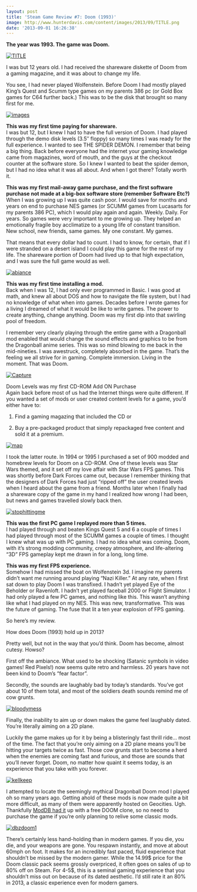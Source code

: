 ```yaml
---
layout: post
title: 'Steam Game Review #7: Doom (1993)'
image: http://www.hunterdavis.com/content/images/2013/09/TITLE.png
date: '2013-09-01 16:26:38'
---
```



**The year was 1993. The game was Doom.**

[![TITLE](http://www.hunterdavis.com/content/images/2013/09/TITLE-300x198.png)](http://www.hunterdavis.com/content/images/2013/09/TITLE.png)

I was but 12 years old. I had received the shareware diskette of Doom from a gaming magazine, and it was about to change my life.

You see, I had never played Wolfenstein. Before Doom I had mostly played King’s Quest and Scumm type games on my parents 386 pc (or Gold Box games for C64 further back.) This was to be the disk that brought so many first for me.

[![images](http://www.hunterdavis.com/content/images/2013/09/images.jpg)](http://www.hunterdavis.com/content/images/2013/09/images.jpg)

**This was my first time paying for shareware.**  
 I was but 12, but I knew I had to have the full version of Doom. I had played through the demo disk levels (3.5″ floppy) so many times I was ready for the full experience. I wanted to see THE SPIDER DEMON. I remember that being a big thing. Back before everyone had the internet your gaming knowledge came from magazines, word of mouth, and the guys at the checkout counter at the software store. So I knew I wanted to beat the spider demon, but I had no idea what it was all about. And when I got there? Totally worth it.

**This was my first mail-away game purchase, and the first software purchase not made at a big-box software store (remember Software Etc?)**  
 When I was growing up I was quite cash poor. I would save for months and years on end to purchase NES games (or SCUMM games from Lucasarts for my parents 386 PC), which I would play again and again. Weekly. Daily. For years. So games were very important to me growing up. They helped an emotionally fragile boy acclimatize to a young life of constant transition. New school, new friends, same games. My one constant. My games.

That means that every dollar had to count. I had to know, for certain, that if I were stranded on a desert island I could play this game for the rest of my life. The shareware portion of Doom had lived up to that high expectation, and I was sure the full game would as well.

[![abiance](http://www.hunterdavis.com/content/images/2013/09/abiance-300x221.png)](http://www.hunterdavis.com/content/images/2013/09/abiance.png)

**This was my first time installing a mod.**  
 Back when I was 12, I had only ever programmed in Basic. I was good at math, and knew all about DOS and how to navigate the file system, but I had no knowledge of what when into games. Decades before I wrote games for a living I dreamed of what it would be like to write games. The power to create anything, change anything. Doom was my first dip into that swirling pool of freedom.

I remember very clearly playing through the entire game with a Dragonball mod enabled that would change the sound effects and graphics to be from the Dragonball anime series. This was so mind blowing to me back in the mid-nineties. I was awestruck, completely absorbed in the game. That’s the feeling we all strive for in gaming. Complete immersion. Living in the moment. That was Doom.

[![Capture](http://www.hunterdavis.com/content/images/2013/09/Capture-300x245.png)](http://www.hunterdavis.com/content/images/2013/09/Capture.png)

Doom Levels was my first CD-ROM Add ON Purchase  
 Again back before most of us had the Internet things were quite different. If you wanted a set of mods or user created content levels for a game, you’d either have to:

1. Find a gaming magazing that included the CD
or

3. Buy a pre-packaged product that simply repackaged free content and sold it at a premium.

[![map](http://www.hunterdavis.com/content/images/2013/09/map-300x223.png)](http://www.hunterdavis.com/content/images/2013/09/map.png)

I took the latter route. In 1994 or 1995 I purchased a set of 900 modded and homebrew levels for Doom on a CD-ROM. One of these levels was Star Wars themed, and it set off my love affair with Star Wars FPS games. This was shortly before Dark Forces came out, because I remember thinking that the designers of Dark Forces had just “ripped off” the user created levels when I heard about the game from a friend. Months later when I finally had a shareware copy of the game in my hand I realized how wrong I had been, but news and games travelled slowly back then.

[![stophittingme](http://www.hunterdavis.com/content/images/2013/09/stophittingme-300x222.png)](http://www.hunterdavis.com/content/images/2013/09/stophittingme.png)

**This was the first PC game I replayed more than 5 times.**  
 I had played through and beaten Kings Quest 5 and 6 a couple of times I had played through most of the SCUMM games a couple of times. I thought I knew what was up with PC gaming. I had no idea what was coming. Doom, with it’s strong modding community, creepy atmosphere, and life-altering “3D” FPS gameplay kept me drawn in for a long, long time.

**This was my first FPS experience.**  
 Somehow I had missed the boat on Wolfenstein 3d. I imagine my parents didn’t want me running around playing “Nazi Killer.” At any rate, when I first sat down to play Doom I was transfixed. I hadn’t yet played Eye of the Beholder or Ravenloft. I hadn’t yet played faceball 2000 or Flight Simulator. I had only played a few PC games, and nothing like this. This wasn’t anything like what I had played on my NES. This was new, transformative. This was the future of gaming. The fuse that lit a ten year explosion of FPS gaming.

So here’s my review.

How does Doom (1993) hold up in 2013?

Pretty well, but not in the way that you’d think. Doom has become, almost cutesy. Howso?

First off the ambiance. What used to be shocking (Satanic symbols in video games! Red Pixels!) now seems quite retro and harmless. 20 years have not been kind to Doom’s “fear factor”.

Secondly, the sounds are laughably bad by today’s standards. You’ve got about 10 of them total, and most of the soldiers death sounds remind me of cow grunts.

[![bloodymess](http://www.hunterdavis.com/content/images/2013/09/bloodymess-300x230.png)](http://www.hunterdavis.com/content/images/2013/09/bloodymess.png)

Finally, the inability to aim up or down makes the game feel laughably dated. You’re literally aiming on a 2D plane.

Luckily the game makes up for it by being a blisteringly fast thrill ride… most of the time. The fact that you’re only aiming on a 2D plane means you’ll be hitting your targets twice as fast. Those cow grunts start to become a herd when the enemies are coming fast and furious, and those are sounds that you’ll never forget. Doom, no matter how quaint it seems today, is an experience that you take with you forever.

[![kellkeep](http://www.hunterdavis.com/content/images/2013/09/kellkeep-300x217.png)](http://www.hunterdavis.com/content/images/2013/09/kellkeep.png)

I attempted to locate the seemingly mythical Dragonball Doom mod I played oh so many years ago. Getting ahold of these mods is now made quite a bit more difficult, as many of them were apparently hosted on Geocities. Ugh. Thankfully [ModDB had it](http://www.moddb.com/games/doom/downloads/dragonball-doom) up with a free DOOM clone, so no need to purchase the game if you’re only planning to relive some classic mods.

[![dbzdoom1](http://www.hunterdavis.com/content/images/2013/09/dbzdoom1-300x232.png)](http://www.hunterdavis.com/content/images/2013/09/dbzdoom1.png)

There’s certainly less hand-holding than in modern games. If you die, you die, and your weapons are gone. You respawn instantly, and move at about 60mph on foot. It makes for an incredibly fast paced, fluid experience that shouldn’t be missed by the modern gamer. While the 14.99$ price for the Doom classic pack seems grossly overpriced, it often goes on sales of up to 80% off on Steam. For 4-5$, this is a seminal gaming experience that you shouldn’t miss out on because of its dated aesthetic. I’d still rate it an 80% in 2013, a classic experience even for modern gamers.


